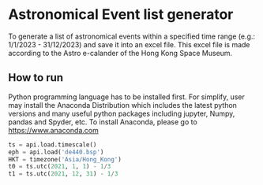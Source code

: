# Astronomical Event list generator
To generate a list of astronomical events within a specified time range (e.g.: 1/1/2023 - 31/12/2023) and save it into an excel file. This excel file is made according to the Astro e-calander of the Hong Kong Space Museum.

## How to run

Python programming language has to be installed first. For simplify, user may install the Anaconda Distribution which includes the latest python versions and many useful python packages including jupyter, Numpy, pandas and Spyder, etc. To install Anaconda, please go to
https://www.anaconda.com


```python
ts = api.load.timescale()
eph = api.load('de440.bsp')
HKT = timezone('Asia/Hong_Kong')
t0 = ts.utc(2021, 1, 1) - 1/3
t1 = ts.utc(2021, 12, 31) - 1/3
```
